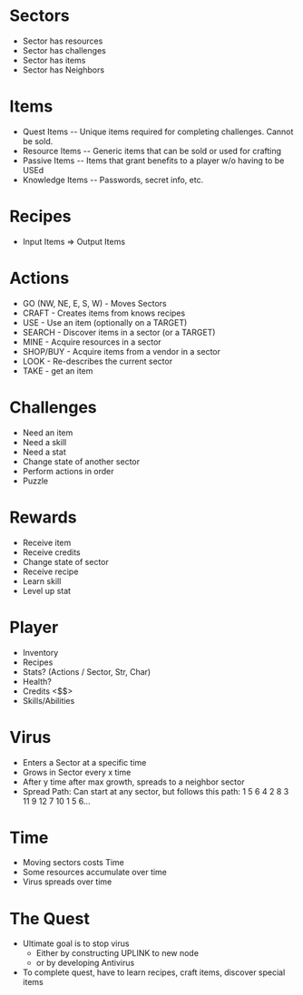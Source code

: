 # Sectors
 * Sector has resources
 * Sector has challenges
 * Sector has items
 * Sector has Neighbors

# Items
  * Quest Items -- Unique items required for completing challenges. Cannot be sold.
  * Resource Items -- Generic items that can be sold or used for crafting
  * Passive Items -- Items that grant benefits to a player w/o having to be USEd
  * Knowledge Items -- Passwords, secret info, etc.

# Recipes
  * Input Items => Output Items

# Actions
  * GO (NW, NE, E, S, W) - Moves Sectors
  * CRAFT - Creates items from knows recipes
  * USE - Use an item (optionally on a TARGET)
  * SEARCH - Discover items in a sector (or a TARGET)
  * MINE - Acquire resources in a sector
  * SHOP/BUY - Acquire items from a vendor in a sector
  * LOOK - Re-describes the current sector
  * TAKE - get an item

# Challenges
  * Need an item
  * Need a skill
  * Need a stat
  * Change state of another sector
  * Perform actions in order
  * Puzzle

# Rewards
  * Receive item
  * Receive credits
  * Change state of sector
  * Receive recipe
  * Learn skill
  * Level up stat

# Player
  * Inventory
  * Recipes
  * Stats? (Actions / Sector, Str, Char)
  * Health?
  * Credits <$$>
  * Skills/Abilities

# Virus
  * Enters a Sector at a specific time
  * Grows in Sector every x time
  * After y time after max growth, spreads to a neighbor sector
  * Spread Path: Can start at any sector, but follows this path: 1 5 6 4 2 8 3 11 9 12 7 10 1 5 6...

# Time
  * Moving sectors costs Time
  * Some resources accumulate over time
  * Virus spreads over time

# The Quest
  * Ultimate goal is to stop virus
    * Either by constructing UPLINK to new node
    * or by developing Antivirus
  * To complete quest, have to learn recipes, craft items, discover special items
